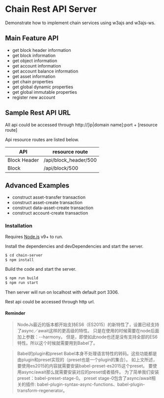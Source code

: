 # Chain Rest API Server

Demonstrate how to implement chain services using w3ajs and w3ajs-ws.

## Main Feature API

  - get block header information
  - get block information
  - get object information
  - get account information
  - get account balance information
  - get asset information
  - get chain properties
  - get global dynamic properties
  - get global immutable properties
  - register new account

## Sample Rest API URL
All api could be accessed through http://[ip|domain name]:port + [resource route]

Api resource routes are listed below.

| API | resource route |
| ------ | ------ |
| Block Header | /api/block_header/500 |
| Block | /api/block/500 |

## Advanced Examples

 - construct asset-transfer transaction
 - construct asset-create transaction
 - construct data-asset-create transaction
 - construct account-create transaction

### Installation

Requires [Node.js](https://nodejs.org/) v9+ to run.

Install the dependencies and devDependencies and start the server.
```sh
$ cd chain-server
$ npm install
```
Build the code and start the server.
```sh
$ npm run build
$ npm run start
```
Then server will run on localhost with default port 3306. 

Rest api could be accessed through http url.

#### Reminder

> NodeJs最近的版本都开始支持ES6（ES2015）的新特性了，设置已经支持了async／await这样的更高级的特性。
> 只是在使用的时候需要在node后面加上参数：--harmony。
> 但是，即使如此node也还是没有支持全部的ES6特性。所以这个时候就需要用到Babel了。

> Babel的plugin和preset
> Babel本身不处理语言特性的转码。这些功能都是由plugin和preset实现的（preset也是一个plugin的集合）。
> 如上文所述，要使用es2015的内容就需要安装babel-preset-es2015这个preset。
> 要使用async/await那么就需要安装对应的preset或者插件。
> 为了简单我们安装preset：babel-preset-stage-0。
> preset stage-0包含了async/await相关的插件: babel-plugin-syntax-async-functions、babel-plugin-transform-regenerator。

